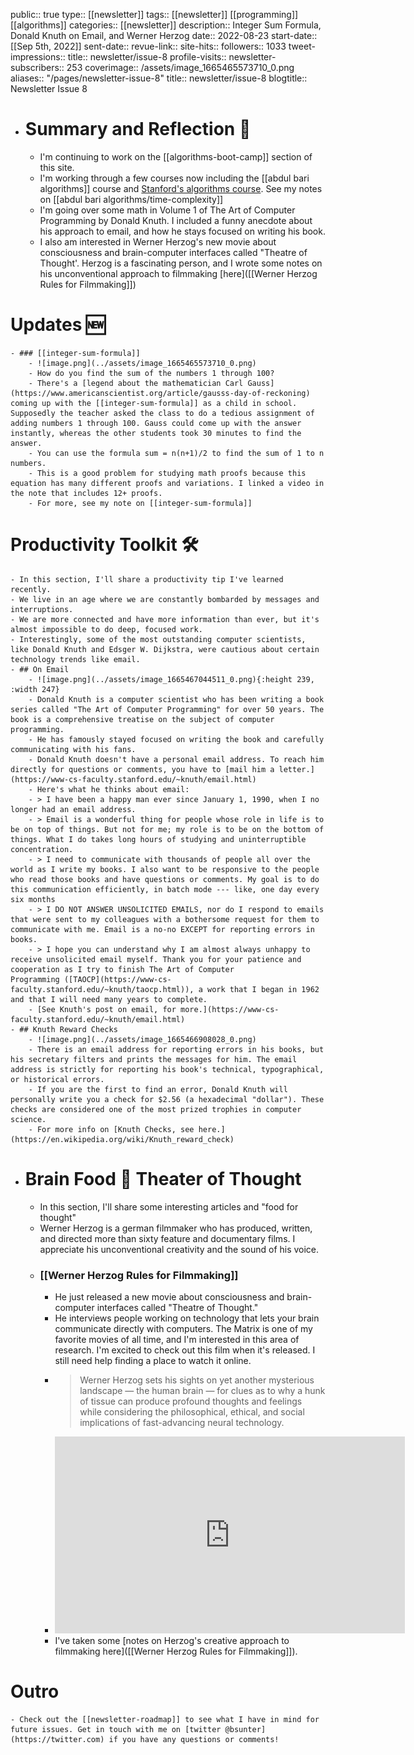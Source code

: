 public:: true
type:: [[newsletter]]
tags:: [[newsletter]] [[programming]] [[algorithms]]
categories:: [[newsletter]]
description:: Integer Sum Formula, Donald Knuth on Email, and Werner Herzog
date:: 2022-08-23
start-date:: [[Sep 5th, 2022]]
sent-date:: 
revue-link::
site-hits:: 
followers:: 1033
tweet-impressions:: 
title:: newsletter/issue-8
profile-visits::
newsletter-subscribers:: 253
coverimage:: /assets/image_1665465573710_0.png
aliases:: "/pages/newsletter-issue-8"
title:: newsletter/issue-8
blogtitle:: Newsletter Issue 8

- # Summary and Reflection 🤔
	- I'm continuing to work on the [[algorithms-boot-camp]] section of this site.
	- I'm working through a few courses now including the [[abdul bari algorithms]] course and [Stanford's algorithms course](https://stanford-cs161.github.io/winter2021/lectures/). See my notes on [[abdul bari algorithms/time-complexity]]
	- I'm going over some math in Volume 1 of The Art of Computer Programming by Donald Knuth. I included a funny anecdote about his approach to email, and how he stays focused on writing his book.
	- I also am interested in Werner Herzog's new movie about consciousness and brain-computer interfaces called "Theatre of Thought'. Herzog is a fascinating person, and I wrote some notes on his unconventional approach to filmmaking [here]([[Werner Herzog Rules for Filmmaking]])
# Updates 🆕
	- ### [[integer-sum-formula]]
		- ![image.png](../assets/image_1665465573710_0.png)
		- How do you find the sum of the numbers 1 through 100?
		- There's a [legend about the mathematician Carl Gauss](https://www.americanscientist.org/article/gausss-day-of-reckoning) coming up with the [[integer-sum-formula]] as a child in school. Supposedly the teacher asked the class to do a tedious assignment of adding numbers 1 through 100. Gauss could come up with the answer instantly, whereas the other students took 30 minutes to find the answer.
		- You can use the formula sum = n(n+1)/2 to find the sum of 1 to n numbers.
		- This is a good problem for studying math proofs because this equation has many different proofs and variations. I linked a video in the note that includes 12+ proofs.
		- For more, see my note on [[integer-sum-formula]]
# Productivity Toolkit 🛠️
	- In this section, I'll share a productivity tip I've learned recently.
	- We live in an age where we are constantly bombarded by messages and interruptions.
	- We are more connected and have more information than ever, but it's almost impossible to do deep, focused work.
	- Interestingly, some of the most outstanding computer scientists, like Donald Knuth and Edsger W. Dijkstra, were cautious about certain technology trends like email.
	- ## On Email
		- ![image.png](../assets/image_1665467044511_0.png){:height 239, :width 247}
		- Donald Knuth is a computer scientist who has been writing a book series called "The Art of Computer Programming" for over 50 years. The book is a comprehensive treatise on the subject of computer programming.
		- He has famously stayed focused on writing the book and carefully communicating with his fans.
		- Donald Knuth doesn't have a personal email address. To reach him directly for questions or comments, you have to [mail him a letter.](https://www-cs-faculty.stanford.edu/~knuth/email.html)
		- Here's what he thinks about email:
		- > I have been a happy man ever since January 1, 1990, when I no longer had an email address.
		- > Email is a wonderful thing for people whose role in life is to be on top of things. But not for me; my role is to be on the bottom of things. What I do takes long hours of studying and uninterruptible concentration.
		- > I need to communicate with thousands of people all over the world as I write my books. I also want to be responsive to the people who read those books and have questions or comments. My goal is to do this communication efficiently, in batch mode --- like, one day every six months
		- > I DO NOT ANSWER UNSOLICITED EMAILS, nor do I respond to emails that were sent to my colleagues with a bothersome request for them to communicate with me. Email is a no-no EXCEPT for reporting errors in books.
		- > I hope you can understand why I am almost always unhappy to receive unsolicited email myself. Thank you for your patience and cooperation as I try to finish The Art of Computer Programming ([TAOCP](https://www-cs-faculty.stanford.edu/~knuth/taocp.html)), a work that I began in 1962 and that I will need many years to complete.
		- [See Knuth's post on email, for more.](https://www-cs-faculty.stanford.edu/~knuth/email.html)
	- ## Knuth Reward Checks
		- ![image.png](../assets/image_1665466908028_0.png)
		- There is an email address for reporting errors in his books, but his secretary filters and prints the messages for him. The email address is strictly for reporting his book's technical, typographical, or historical errors.
		- If you are the first to find an error, Donald Knuth will personally write you a check for $2.56 (a hexadecimal "dollar"). These checks are considered one of the most prized trophies in computer science.
		- For more info on [Knuth Checks, see here.](https://en.wikipedia.org/wiki/Knuth_reward_check)
- # Brain Food 🧠 Theater of Thought
	- In this section, I'll share some interesting articles and "food for thought"
	- Werner Herzog is a german filmmaker who has produced, written, and directed more than sixty feature and documentary films. I appreciate his unconventional creativity and the sound of his voice.
	- ### [[Werner Herzog Rules for Filmmaking]]
		- He just released a new movie about consciousness and brain-computer interfaces called "Theatre of Thought."
		- He interviews people working on technology that lets your brain communicate directly with computers. The Matrix is one of my favorite movies of all time, and I'm interested in this area of research. I'm excited to check out this film when it's released. I still need help finding a place to watch it online.
		- > Werner Herzog sets his sights on yet another mysterious landscape — the human brain — for clues as to why a hunk of tissue can produce profound thoughts and feelings while considering the philosophical, ethical, and social implications of fast-advancing neural technology.
		- <iframe width="560" height="315" src="https://www.youtube.com/embed/9P0nHSKwWMU" title="YouTube video player" frameborder="0" allow="accelerometer; autoplay; clipboard-write; encrypted-media; gyroscope; picture-in-picture" allowfullscreen></iframe>
		- I've taken some [notes on Herzog's creative approach to filmmaking here]([[Werner Herzog Rules for Filmmaking]]).
# Outro
	- Check out the [[newsletter-roadmap]] to see what I have in mind for future issues. Get in touch with me on [twitter @bsunter](https://twitter.com) if you have any questions or comments!